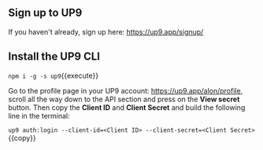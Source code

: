 ## Sign up to UP9
If you haven't already, sign up here: https://up9.app/signup/

## Install the UP9 CLI
`npm i -g -s up9`{{execute}}

Go to the profile page in your UP9 account: https://up9.app/alon/profile, scroll all the way down to the API section and press on the **View secret** button.
Then copy the **Client ID** and **Client Secret** and build the following line in the terminal:

`up9 auth:login --client-id=<Client ID> --client-secret=<Client Secret>`{{copy}}
